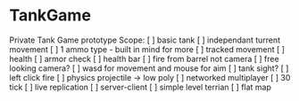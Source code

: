 # TankGame
Private Tank Game prototype
Scope:
[ ] basic tank
[ ]   independant turrent movement
[ ]   1 ammo type - built in mind for more
[ ]   tracked movement
[ ]   health
[ ]   armor check
[ ]   health bar
[ ]   fire from barrel not camera
[ ]   free looking camera?
[ ]   wasd for movement and mouse for aim
[ ]   tank sight?
[ ]   left click fire
[ ]   physics projectile -> low poly 
[ ] networked multiplayer
[ ] 30 tick
[ ] live replication
[ ] server-client
[ ] simple level terrian 
[ ] flat map
